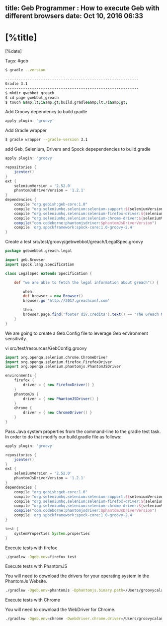 title: Geb Programmer : How to execute Geb with different browsers
date: Oct 10, 2016 06:33
---

# [%title]

[%date]

Tags: #geb

```bash
$ gradle --version

------------------------------------------------------------
Gradle 3.1
------------------------------------------------------------
$ mkdir gwebbot_greach
$ cd page gwebbot_greach
$ touch &amp;lt;i&amp;gt;build.gradle&amp;lt;/i&amp;gt;
```

Add Groovy dependency to build.gradle

```groovy
apply plugin: 'groovy'
```


Add Gradle wrapper

```bash
$ gradle wrapper --gradle-version 3.1
```

add Geb, Selenium, Drivers and Spock depependencies to build.gradle

```groovy
apply plugin: 'groovy'

repositories {
    jcenter()
}
ext {
    seleniumVersion = '2.52.0'
    phantomJsDriverVersion = '1.2.1'
}
dependencies {
    compile "org.gebish:geb-core:1.0"
    compile "org.seleniumhq.selenium:selenium-support:${seleniumVersion}"
    compile "org.seleniumhq.selenium:selenium-firefox-driver:${seleniumVersion}"
    compile "org.seleniumhq.selenium:selenium-chrome-driver:${seleniumVersion}"
    compile("com.codeborne:phantomjsdriver:$phantomJsDriverVersion")
    compile 'org.spockframework:spock-core:1.0-groovy-2.4'
}

```

Create a test src/test/groovy/gebwebbot/greach/LegalSpec.groovy

```groovy
package gebwebbot.greach.legal

import geb.Browser
import spock.lang.Specification

class LegalSpec extends Specification {

    def "we are able to fetch the legal information about greach"() {

        when:
        def browser = new Browser()
        browser.go 'http://2017.greachconf.com'

        then:
        browser.page.find('footer div.credits').text() == 'The Greach Network SL, 2011-2017 - CIF B86412491 - C/Valtravieso, 28023 Madrid (Spain)'
    }
}
```

We are going to create a Geb.Config file to leverage Geb environment sensitivity.

vi src/test/resources/GebConfig.groovy

```groovy
import org.openqa.selenium.chrome.ChromeDriver
import org.openqa.selenium.firefox.FirefoxDriver
import org.openqa.selenium.phantomjs.PhantomJSDriver

environments {
    firefox {
        driver = { new FirefoxDriver() }
    }
    phantomJs {
        driver = { new PhantomJSDriver() }
    }
    chrome {
        driver = { new ChromeDriver() }
    }
}
```

Pass Java system properties from the command-line to the gradle test task. In order to do that modify our build.gradle file as follows:

<!-- [code language="groovy" highlight="19,20,21"] -->

```groovy
apply plugin: 'groovy'

repositories {
    jcenter()
}
ext {
    seleniumVersion = '2.52.0'
    phantomJsDriverVersion = '1.2.1'
}
dependencies {
    compile "org.gebish:geb-core:1.0"
    compile "org.seleniumhq.selenium:selenium-support:${seleniumVersion}"
    compile "org.seleniumhq.selenium:selenium-firefox-driver:${seleniumVersion}"
    compile "org.seleniumhq.selenium:selenium-chrome-driver:${seleniumVersion}"
    compile("com.codeborne:phantomjsdriver:$phantomJsDriverVersion")
    compile 'org.spockframework:spock-core:1.0-groovy-2.4'
}

test {
    systemProperties System.properties
}
```

Execute tests with firefox

```bash
./gradlew -Dgeb.env=firefox test
```

Execute tests with PhantomJS

You will need to download the drivers for your operating system in the PhantomJs Website.

```bash
./gradlew -Dgeb.env=phantomJs -Dphantomjs.binary.path=/Users/groovycalamari/Documents/phantomjs-2.1.1-macosx/bin/phantomjs test
```

Execute tests with Chrome

You will need to download the WebDriver for Chrome.

```bash
./gradlew -Dgeb.env=chrome -Dwebdriver.chrome.driver=/Users/groovycalamari/Documents/chromedriver test
```
